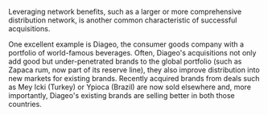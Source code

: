 Leveraging network benefits, such as a larger or more comprehensive distribution network, is another common characteristic of successful acquisitions. 

One excellent example is Diageo, the consumer goods company with a portfolio of world-famous beverages.  Often, Diageo's acquisitions not only add good but under-penetrated brands to the global portfolio (such as Zapaca rum, now part of its reserve line), they also improve distribution into new markets for existing brands. Recently acquired brands from deals such as Mey Icki (Turkey) or Ypioca (Brazil) are now sold elsewhere and, more importantly, Diageo's existing brands are selling better in both those countries.